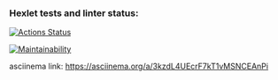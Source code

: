 ### Hexlet tests and linter status:
[![Actions Status](https://github.com/ChigrinDmitry/frontend-project-lvl1/workflows/hexlet-check/badge.svg)](https://github.com/ChigrinDmitry/frontend-project-lvl1/actions)

[![Maintainability](https://api.codeclimate.com/v1/badges/73d34ff7767260a77045/maintainability)](https://codeclimate.com/github/ChigrinDmitry/frontend-project-lvl1/maintainability)

asciinema link:
https://asciinema.org/a/3kzdL4UEcrF7kT1vMSNCEAnPi
